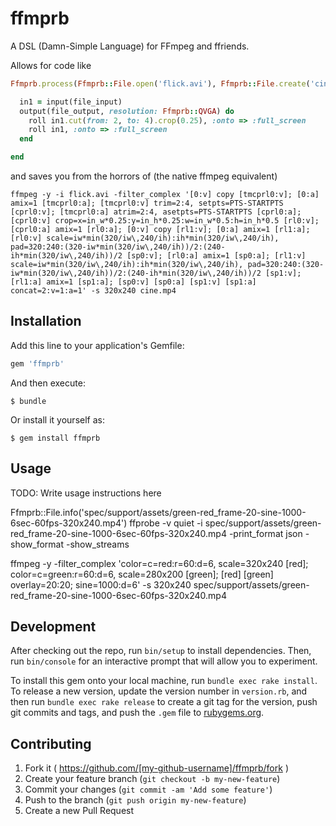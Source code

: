 # ffmprb

A DSL (Damn-Simple Language) for FFmpeg and ffriends.

Allows for code like
```ruby
Ffmprb.process(Ffmprb::File.open('flick.avi'), Ffmprb::File.create('cine.mp4')) do |file_input, file_output|

  in1 = input(file_input)
  output(file_output, resolution: Ffmprb::QVGA) do
    roll in1.cut(from: 2, to: 4).crop(0.25), :onto => :full_screen
    roll in1, :onto => :full_screen
  end

end
```
and saves you from the horrors of (the native ffmpeg equivalent)
```
ffmpeg -y -i flick.avi -filter_complex '[0:v] copy [tmcprl0:v]; [0:a] amix=1 [tmcprl0:a]; [tmcprl0:v] trim=2:4, setpts=PTS-STARTPTS [cprl0:v]; [tmcprl0:a] atrim=2:4, asetpts=PTS-STARTPTS [cprl0:a]; [cprl0:v] crop=x=in_w*0.25:y=in_h*0.25:w=in_w*0.5:h=in_h*0.5 [rl0:v]; [cprl0:a] amix=1 [rl0:a]; [0:v] copy [rl1:v]; [0:a] amix=1 [rl1:a]; [rl0:v] scale=iw*min(320/iw\,240/ih):ih*min(320/iw\,240/ih), pad=320:240:(320-iw*min(320/iw\,240/ih))/2:(240-ih*min(320/iw\,240/ih))/2 [sp0:v]; [rl0:a] amix=1 [sp0:a]; [rl1:v] scale=iw*min(320/iw\,240/ih):ih*min(320/iw\,240/ih), pad=320:240:(320-iw*min(320/iw\,240/ih))/2:(240-ih*min(320/iw\,240/ih))/2 [sp1:v]; [rl1:a] amix=1 [sp1:a]; [sp0:v] [sp0:a] [sp1:v] [sp1:a] concat=2:v=1:a=1' -s 320x240 cine.mp4
```

## Installation

Add this line to your application's Gemfile:

```ruby
gem 'ffmprb'
```

And then execute:

    $ bundle

Or install it yourself as:

    $ gem install ffmprb

## Usage

TODO: Write usage instructions here

Ffmprb::File.info('spec/support/assets/green-red_frame-20-sine-1000-6sec-60fps-320x240.mp4')
ffprobe -v quiet -i spec/support/assets/green-red_frame-20-sine-1000-6sec-60fps-320x240.mp4 -print_format json -show_format -show_streams

ffmpeg -y -filter_complex 'color=c=red:r=60:d=6, scale=320x240 [red]; color=c=green:r=60:d=6, scale=280x200 [green]; [red] [green] overlay=20:20; sine=1000:d=6' -s 320x240 spec/support/assets/green-red_frame-20-sine-1000-6sec-60fps-320x240.mp4

## Development

After checking out the repo, run `bin/setup` to install dependencies. Then, run `bin/console` for an interactive prompt that will allow you to experiment.

To install this gem onto your local machine, run `bundle exec rake install`. To release a new version, update the version number in `version.rb`, and then run `bundle exec rake release` to create a git tag for the version, push git commits and tags, and push the `.gem` file to [rubygems.org](https://rubygems.org).

## Contributing

1. Fork it ( https://github.com/[my-github-username]/ffmprb/fork )
2. Create your feature branch (`git checkout -b my-new-feature`)
3. Commit your changes (`git commit -am 'Add some feature'`)
4. Push to the branch (`git push origin my-new-feature`)
5. Create a new Pull Request
